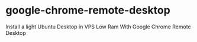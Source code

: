 # google-chrome-remote-desktop
Install a light Ubuntu Desktop in VPS Low Ram With Google Chrome Remote Desktop
